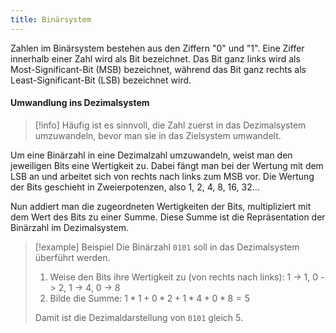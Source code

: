 ```yaml
---
title: Binärsystem
---
```

Zahlen im Binärsystem bestehen aus den Ziffern "0" und "1". Eine Ziffer innerhalb einer Zahl wird als Bit bezeichnet. Das Bit ganz links wird als Most-Significant-Bit (MSB) bezeichnet, während das Bit ganz rechts als Least-Significant-Bit (LSB) bezeichnet wird. 

#### Umwandlung ins Dezimalsystem

> [!info]
> Häufig ist es sinnvoll, die Zahl zuerst in das Dezimalsystem umzuwandeln, bevor man sie in das Zielsystem umwandelt.

Um eine Binärzahl in eine Dezimalzahl umzuwandeln, weist man den jeweiligen Bits eine Wertigkeit zu. Dabei fängt man bei der Wertung mit dem LSB an und arbeitet sich von rechts nach links zum MSB vor. Die Wertung der Bits geschieht in Zweierpotenzen, also 1, 2, 4, 8, 16, 32… 

Nun addiert man die zugeordneten Wertigkeiten der Bits, multipliziert mit dem Wert des Bits zu einer Summe. Diese Summe ist die Repräsentation der Binärzahl im Dezimalsystem.

> [!example] Beispiel
> Die Binärzahl `0101` soll in das Dezimalsystem überführt werden.
> 
> 1. Weise den Bits ihre Wertigkeit zu (von rechts nach links): 1 -> 1, 0 -> 2, 1 -> 4, 0 -> 8
> 2. Bilde die Summe: $1*1 + 0*2 + 1*4 + 0*8 = 5$
> 
> Damit ist die Dezimaldarstellung von `0101` gleich 5.








